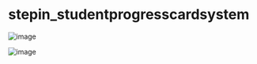 # stepin_studentprogresscardsystem
![image](https://user-images.githubusercontent.com/89718540/132464208-b50d0c4f-ef61-40c6-a901-42f997760434.png)

![image](https://user-images.githubusercontent.com/89718540/132464557-1b52574c-9427-46be-939a-ca9722c0bd89.png)
